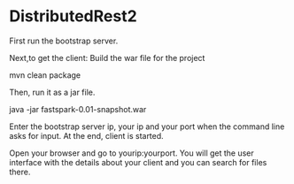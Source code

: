 # DistributedRest2

First run the bootstrap server.

Next,to get the client:
Build the war file for the project

mvn clean package

Then, run it as a jar file.

java -jar fastspark-0.01-snapshot.war

Enter the bootstrap server ip, your ip and your port when the command line asks for input.
At the end, client is started.

Open your browser and go to yourip:yourport. You will get the user interface with the details about your client and you can search for files there.
